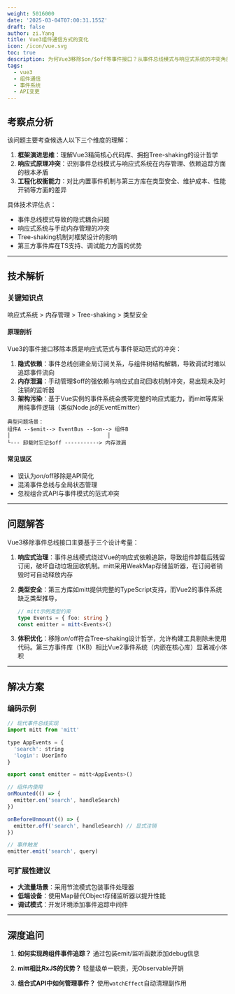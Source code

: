 ```yaml
---
weight: 5016000
date: '2025-03-04T07:00:31.155Z'
draft: false
author: zi.Yang
title: Vue3组件通信方式的变化
icon: /icon/vue.svg
toc: true
description: 为何Vue3移除$on/$off等事件接口？从事件总线模式与响应式系统的冲突角度，说明推荐使用mitt等第三方库替代EventBus方案的设计考量。
tags:
  - vue3
  - 组件通信
  - 事件系统
  - API变更
---
```


## 考察点分析

该问题主要考查候选人以下三个维度的理解：

1. **框架演进思维**：理解Vue3精简核心代码库、拥抱Tree-shaking的设计哲学
2. **响应式原理冲突**：识别事件总线模式与响应式系统在内存管理、依赖追踪方面的根本矛盾
3. **工程化权衡能力**：对比内置事件机制与第三方库在类型安全、维护成本、性能开销等方面的差异

具体技术评估点：

- 事件总线模式导致的隐式耦合问题
- 响应式系统与手动内存管理的冲突
- Tree-shaking机制对框架设计的影响
- 第三方事件库在TS支持、调试能力方面的优势

---

## 技术解析

### 关键知识点

响应式系统 > 内存管理 > Tree-shaking > 类型安全

#### 原理剖析

Vue3的事件接口移除本质是响应式范式与事件驱动范式的冲突：

1. **隐式依赖**：事件总线创建全局订阅关系，与组件树结构解耦，导致调试时难以追踪事件流向
2. **内存泄漏**：手动管理$off的强依赖与响应式自动回收机制冲突，易出现未及时注销的监听器
3. **架构污染**：基于Vue实例的事件系统会携带完整的响应式能力，而mitt等库采用纯事件逻辑（类似Node.js的EventEmitter）

```text
典型问题场景：
组件A --$emit--> EventBus --$on--> 组件B
│                               │
└--- 卸载时忘记$off -----------> 内存泄漏
```

#### 常见误区

- 误认为$on/$off移除是API简化
- 混淆事件总线与全局状态管理
- 忽视组合式API与事件模式的范式冲突

---

## 问题解答

Vue3移除事件总线接口主要基于三个设计考量：

1. **响应式治理**：事件总线模式绕过Vue的响应式依赖追踪，导致组件卸载后残留订阅，破坏自动垃圾回收机制。mitt采用WeakMap存储监听器，在订阅者销毁时可自动释放内存

2. **类型安全**：第三方库如mitt提供完整的TypeScript支持，而Vue2的事件系统缺乏类型推导，

    ```typescript
    // mitt示例类型约束
    type Events = { foo: string }
    const emitter = mitt<Events>()
    ```

3. **体积优化**：移除$on/$off符合Tree-shaking设计哲学，允许构建工具剔除未使用代码。第三方事件库（1KB）相比Vue2事件系统（内嵌在核心库）显著减小体积

---

## 解决方案

### 编码示例

```javascript
// 现代事件总线实现
import mitt from 'mitt'

type AppEvents = {
  'search': string
  'login': UserInfo
}

export const emitter = mitt<AppEvents>()

// 组件内使用
onMounted(() => {
  emitter.on('search', handleSearch)
})

onBeforeUnmount(() => {
  emitter.off('search', handleSearch) // 显式注销
})

// 事件触发
emitter.emit('search', query)
```

### 可扩展性建议

- **大流量场景**：采用节流模式包装事件处理器
- **低端设备**：使用Map替代Object存储监听器以提升性能
- **调试模式**：开发环境添加事件追踪中间件

---

## 深度追问

1. **如何实现跨组件事件追踪？**
通过包装emit/监听函数添加debug信息

2. **mitt相比RxJS的优势？**
轻量级单一职责，无Observable开销

3. **组合式API中如何管理事件？**
使用`watchEffect`自动清理副作用
